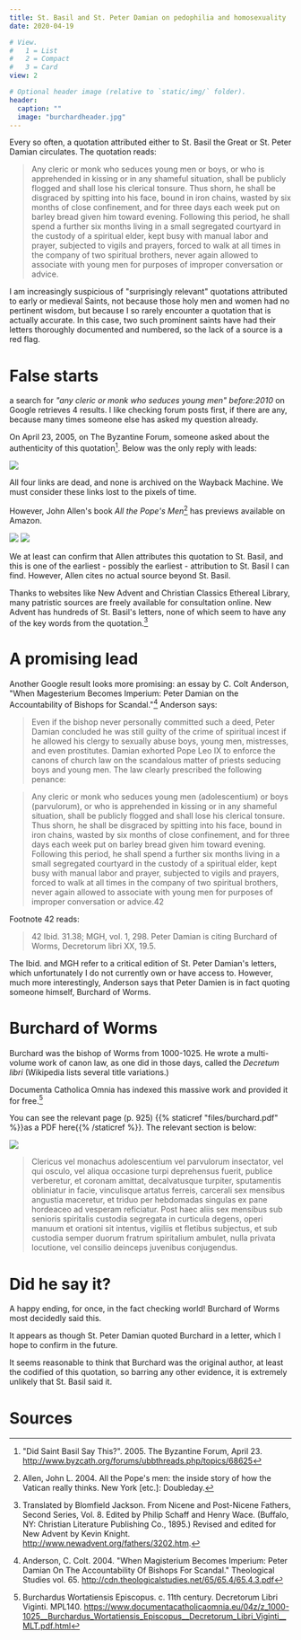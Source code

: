 ```yaml
---
title: St. Basil and St. Peter Damian on pedophilia and homosexuality
date: 2020-04-19

# View.
#   1 = List
#   2 = Compact
#   3 = Card
view: 2

# Optional header image (relative to `static/img/` folder).
header:
  caption: ""
  image: "burchardheader.jpg"
---
```


Every so often, a quotation attributed either to St. Basil the Great or St. Peter Damian circulates. The quotation reads: 

> Any cleric or monk who seduces young men or boys, or who is apprehended in kissing or in any shameful situation, shall be publicly flogged and shall lose his clerical tonsure. Thus shorn, he shall be disgraced by spitting into his face, bound in iron chains, wasted by six months of close confinement, and for three days each week put on barley bread given him toward evening. Following this period, he shall spend a further six months living in a small segregated courtyard in the custody of a spiritual elder, kept busy with manual labor and prayer, subjected to vigils and prayers, forced to walk at all times in the company of two spiritual brothers, never again allowed to associate with young men for purposes of improper conversation or advice.

I am increasingly suspicious of "surprisingly relevant" quotations attributed to early or medieval Saints, not because those holy men and women had no pertinent wisdom, but because I so rarely encounter a quotation that is actually accurate. In this case, two such prominent saints have had their letters thoroughly documented and numbered, so the lack of a source is a red flag.

# False starts

a search for _"any cleric or monk who seduces young men" before:2010_ on Google retrieves 4 results. I like checking forum posts first, if there are any, because many times someone else has asked my question already. 

On April 23, 2005, on The Byzantine Forum, someone asked about the authenticity of this quotation[^1]. Below was the only reply with leads: 

![](/uploads/burchard/forum.png)

All four links are dead, and none is archived on the Wayback Machine. We must consider these links lost to the pixels of time. 

However, John Allen's book _All the Pope's Men_[^2] has previews available on Amazon.

![](/uploads/burchard/allen1.png)
![](/uploads/burchard/allen2.png)

We at least can confirm that Allen attributes this quotation to St. Basil, and this is one of the earliest - possibly the earliest - attribution to St. Basil I can find. However, Allen cites no actual source beyond St. Basil. 

Thanks to websites like New Advent and Christian Classics Ethereal Library, many patristic sources are freely available for consultation online. New Advent has hundreds of St. Basil's letters, none of which seem to have any of the key words from the quotation.[^3]

# A promising lead

Another Google result looks more promising: an essay by C. Colt Anderson, "When Magesterium Becomes Imperium: Peter Damian on the Accountability of Bishops for Scandal."[^4]  Anderson says: 

> Even if the bishop never personally committed such a deed, Peter Damian concluded he was still guilty of the crime of spiritual incest if he allowed his clergy to sexually abuse boys, young men, mistresses, and even prostitutes. Damian exhorted Pope Leo IX to enforce the canons of church law on the scandalous matter of priests seducing boys and young men. The law clearly prescribed the following penance: 

> Any cleric or monk who seduces young men (adolescentium) or boys (parvulorum), or who is apprehended in kissing or in any shameful situation, shall be publicly flogged and shall lose his clerical tonsure. Thus shorn, he shall be disgraced by spitting into his face, bound in iron chains, wasted by six months of close confinement, and for three days each week put on barley bread given him toward evening. Following this period, he shall spend a further six months living in a small segregated courtyard in the custody of a spiritual elder, kept busy with manual labor and prayer, subjected to vigils and prayers, forced to walk at all times in the company of two spiritual brothers, never again allowed to associate with young men for purposes of improper conversation or advice.42

Footnote 42 reads: 

> 42 Ibid. 31.38; MGH, vol. 1, 298. Peter Damian is citing Burchard of Worms, Decretorum libri XX, 19.5.

The Ibid. and MGH refer to a critical edition of St. Peter Damian's letters, which unfortunately I do not currently own or have access to. However, much more interestingly, Anderson says that Peter Damien is in fact quoting someone himself, Burchard of Worms. 

# Burchard of Worms

Burchard was the bishop of Worms from 1000-1025. He wrote a multi-volume work of canon law, as one did in those days, called the _Decretum libri_ (Wikipedia lists several title variations.) 

Documenta Catholica Omnia has indexed this massive work and provided it for free.[^5]

You can see the relevant page (p. 925) {{% staticref "files/burchard.pdf" %}}as a PDF here{{% /staticref %}}. The relevant section is below: 

![](/uploads/burchard/burchard.png)

> Clericus vel monachus adolescentium vel parvulorum insectator, vel qui osculo, vel aliqua occasione turpi deprehensus fuerit, publice verberetur, et coronam amittat, decalvatusque turpiter, sputamentis obliniatur in facie, vinculisque artatus ferreis, carcerali sex mensibus angustia maceretur, et triduo per hebdomadas singulas ex pane hordeaceo ad vesperam reficiatur. Post haec aliis sex mensibus sub senioris spiritalis custodia segregata in curticula degens, operi manuum et orationi sit intentus, vigiliis et fletibus subjectus, et sub custodia semper duorum fratrum spiritalium ambulet, nulla privata locutione, vel consilio deinceps juvenibus conjugendus.

# Did he say it? 

A happy ending, for once, in the fact checking world! Burchard of Worms most decidedly said this. 

It appears as though St. Peter Damian quoted Burchard in a letter, which I hope to confirm in the future. 

It seems reasonable to think that Burchard was the original author, at least the codified of this quotation, so barring any other evidence, it is extremely unlikely that St. Basil said it. 

# Sources

[^1]: "Did Saint Basil Say This?". 2005. The Byzantine Forum, April 23. http://www.byzcath.org/forums/ubbthreads.php/topics/68625
[^2]: Allen, John L. 2004. All the Pope's men: the inside story of how the Vatican really thinks. New York [etc.]: Doubleday.
[^3]: Translated by Blomfield Jackson. From Nicene and Post-Nicene Fathers, Second Series, Vol. 8. Edited by Philip Schaff and Henry Wace. (Buffalo, NY: Christian Literature Publishing Co., 1895.) Revised and edited for New Advent by Kevin Knight. <http://www.newadvent.org/fathers/3202.htm>.
[^4]: Anderson, C. Colt. 2004. "When Magisterium Becomes Imperium: Peter Damian On The Accountability Of Bishops For Scandal." Theological Studies vol. 65. http://cdn.theologicalstudies.net/65/65.4/65.4.3.pdf 
[^5]: Burchardus Wortatiensis Episcopus. c. 11th century. Decretorum Libri Viginti. MPL140. https://www.documentacatholicaomnia.eu/04z/z_1000-1025__Burchardus_Wortatiensis_Episcopus__Decretorum_Libri_Viginti__MLT.pdf.html

